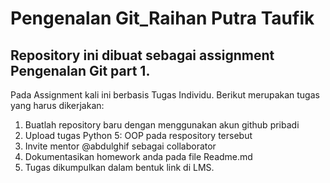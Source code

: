 # Pengenalan Git_Raihan Putra Taufik
## Repository ini dibuat sebagai assignment Pengenalan Git part 1.
Pada Assignment kali ini berbasis Tugas Individu. Berikut merupakan tugas yang harus dikerjakan:
1. Buatlah repository baru dengan menggunakan akun github pribadi
2. Upload tugas Python 5: OOP pada respository tersebut
3. Invite mentor @abdulghif sebagai collaborator
4. Dokumentasikan homework anda pada file Readme.md
5. Tugas dikumpulkan dalam bentuk link di LMS.
